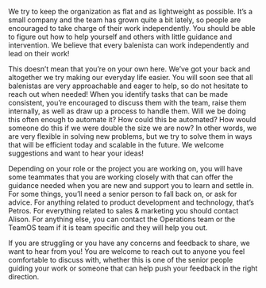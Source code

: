 We try to keep the organization as flat and as lightweight as possible. It’s a small company and the team has grown quite a bit lately, so people are encouraged to take charge of their work independently. You should be able to figure out how to help yourself and others with little guidance and intervention. We believe that every balenista can work independently and lead on their work! 

This doesn’t mean that you’re on your own here. We’ve got your back and altogether we try making our everyday life easier. You will soon see that all balenistas are very approachable and eager to help, so do not hesitate to reach out when needed! When you identify tasks that can be made consistent, you’re encouraged to discuss them with the team, raise them internally, as well as draw up a process to handle them. Will we be doing this often enough to automate it? How could this be automated? How would someone do this if we were double the size we are now? In other words, we are very flexible in solving new problems, but we try to solve them in ways that will be efficient today and scalable in the future. We welcome suggestions and want to hear your ideas! 

Depending on your role or the project you are working on, you will have some teammates that you are working closely with that can offer the guidance needed when you are new and support you to learn and settle in. For some things, you’ll need a senior person to fall back on, or ask for advice. For anything related to product development and technology, that’s Petros. For everything related to sales & marketing you should contact Alison. For anything else, you can contact the Operations team or the TeamOS team if it is team specific and they will help you out.

If you are struggling or you have any concerns and feedback to share, we want to hear from you! You are welcome to reach out to anyone you feel comfortable to discuss with, whether this is one of the senior people guiding your work or someone that can help push your feedback in the right direction.